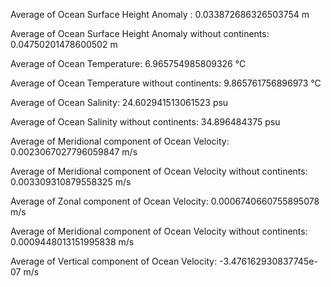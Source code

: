 Average of Ocean Surface Height Anomaly :
0.033872686326503754 m

Average of Ocean Surface Height Anomaly without continents:
0.04750201478600502 m

Average of Ocean Temperature:
6.965754985809326 °C

Average of Ocean Temperature without continents:
9.865761756896973 °C

Average of Ocean Salinity:
24.602941513061523 psu

Average of Ocean Salinity without continents:
34.896484375 psu

Average of Meridional component of Ocean Velocity:
0.0023067027796059847 m/s

Average of Meridional component of Ocean Velocity without continents:
0.003309310879558325 m/s

Average of Zonal component of Ocean Velocity:
0.0006740660755895078 m/s

Average of Meridional component of Ocean Velocity without continents:
0.0009448013151995838 m/s

Average of Vertical component of Ocean Velocity:
-3.476162930837745e-07 m/s

